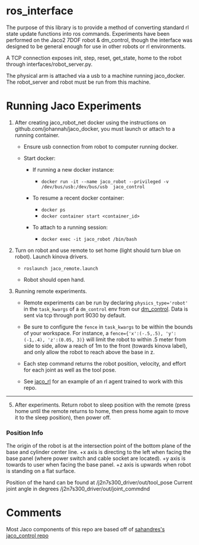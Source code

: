 # ros_interface

The purpose of this library is to provide a method of converting standard rl state update functions into ros commands. Experiments have been performed on the Jaco2 7DOF robot & dm_control, though the interface was designed to be general enough for use in other robots or rl environments. 

A TCP connection exposes init, step, reset, get_state, home to the robot through interfaces/robot_server.py. 

The physical arm is attached via a usb to a machine running jaco_docker. The robot_server and robot must be run from this machine. 

# Running Jaco Experiments

1) After creating jaco_robot_net docker using the instructions on github.com/johannah/jaco_docker, you must launch or attach to a running container. 

    - Ensure usb connection from robot to computer running docker. 

    - Start docker:

      - If running a new docker instance:
        - `docker run -it --name jaco_robot --privileged -v /dev/bus/usb:/dev/bus/usb  jaco_control`
      
      - To resume a recent docker container:   
        - `docker ps`  
        - `docker container start <container_id>`  
      
      - To attach to a running session:   
        - `docker exec -it jaco_robot /bin/bash`

3) Turn on robot and use remote to set home (light should turn blue on robot). Launch kinova drivers. 

    - `roslaunch jaco_remote.launch`
  
    - Robot should open hand. 

4) Running remote experiments.

    - Remote experiments can be run by declaring `physics_type='robot'` in the `task_kwargs` of a `dm_control` env from our [dm_control](http://github.com/johannah/dm_control). Data is sent via tcp through port 9030 by default. 
  
    - Be sure to configure the `fence` in `task_kwargs` to be within the bounds of your workspace. For instance, a `fence={'x':(-.5,.5), 'y':(-1,.4), 'z':(0.05, 3)}` will limit the robot to within .5 meter from side to side, allow a reach of 1m to the front (towards kinova label), and only allow the robot to reach above the base in z. 
  
    - Each step command returns the robot position, velocity, and effort for each joint as well as the tool pose.  
  
    - See [jaco_rl](http://github.com/johannah/jaco_rl) for an example of an rl agent trained to work with this repo.

---

5) After experiments. Return robot to sleep position with the remote (press home until the remote returns to home, then press home again to move it to the sleep position), then power off.


### Position Info

The origin of the robot is at the intersection point of the bottom plane of the base and cylinder center line.
+x axis is directing to the left when facing the base panel (where power switch and cable socket are located).
+y axis is towards to user when facing the base panel.
+z axis is upwards when robot is standing on a flat surface.

Position of the hand can be found at /j2n7s300_driver/out/tool_pose
Current joint angle in degrees /j2n7s300_driver/out/joint_commdnd

# Comments
Most Jaco components of this repo are based off of [sahandres's jaco_control repo](https://github.com/sahandrez/jaco_control/blob/master/jaco_control/utils/robot.py)

